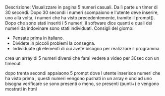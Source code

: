 Descrizione:
Visualizzare in pagina 5 numeri casuali. Da lì parte un timer di 30 secondi.
Dopo 30 secondi i numeri scompaiono e l'utente deve inserire, uno alla volta, i numeri che ha visto precedentemente, tramite il prompt().
Dopo che sono stati inseriti i 5 numeri, il software dice quanti e quali dei numeri da indovinare sono stati individuati.
Consigli del giorno:

* Pensate prima in italiano.
* Dividete in piccoli problemi la consegna.
* Individuate gli elementi di cui avete bisogno per realizzare il programma



crea un array di 5 numeri diversi che farai vedere a video per 30sec con un timeout

dopo trenta secondi appaiaono 5 prompt dove l utente inserisce  numeri che ha visto prima ,
questi numeri vengono pushati in un array e uno ad uno bisogna verificare se sono presenti o meno,
se presenti (punti+) e vengono mostrati in html
